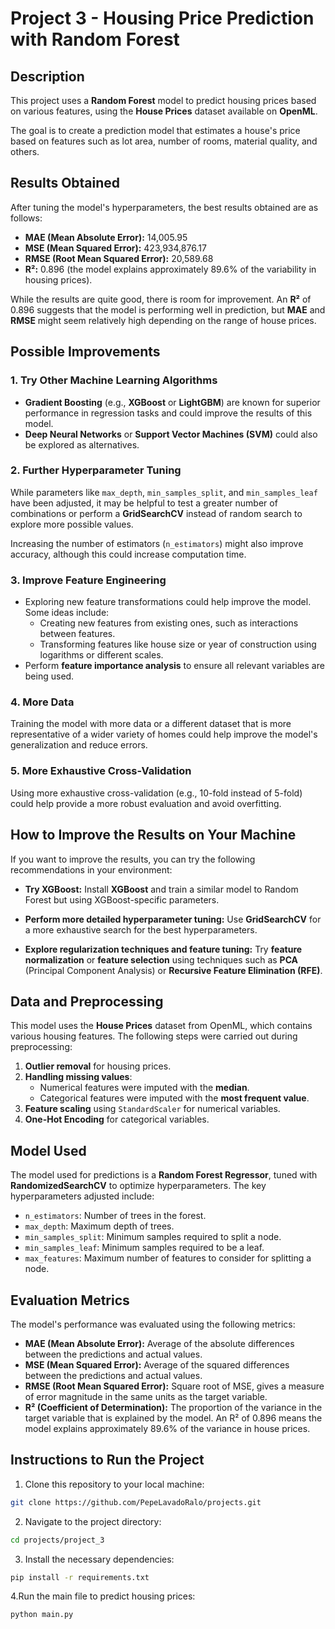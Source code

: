 # Project 3 - Housing Price Prediction with Random Forest

## Description
This project uses a **Random Forest** model to predict housing prices based on various features, using the **House Prices** dataset available on **OpenML**.

The goal is to create a prediction model that estimates a house's price based on features such as lot area, number of rooms, material quality, and others.

## Results Obtained
After tuning the model's hyperparameters, the best results obtained are as follows:

- **MAE (Mean Absolute Error):** 14,005.95
- **MSE (Mean Squared Error):** 423,934,876.17
- **RMSE (Root Mean Squared Error):** 20,589.68
- **R²:** 0.896 (the model explains approximately 89.6% of the variability in housing prices).

While the results are quite good, there is room for improvement. An **R²** of 0.896 suggests that the model is performing well in prediction, but **MAE** and **RMSE** might seem relatively high depending on the range of house prices.

## Possible Improvements
### 1. Try Other Machine Learning Algorithms
- **Gradient Boosting** (e.g., **XGBoost** or **LightGBM**) are known for superior performance in regression tasks and could improve the results of this model.
- **Deep Neural Networks** or **Support Vector Machines (SVM)** could also be explored as alternatives.

### 2. Further Hyperparameter Tuning
While parameters like `max_depth`, `min_samples_split`, and `min_samples_leaf` have been adjusted, it may be helpful to test a greater number of combinations or perform a **GridSearchCV** instead of random search to explore more possible values.

Increasing the number of estimators (`n_estimators`) might also improve accuracy, although this could increase computation time.

### 3. Improve Feature Engineering
- Exploring new feature transformations could help improve the model. Some ideas include:
    - Creating new features from existing ones, such as interactions between features.
    - Transforming features like house size or year of construction using logarithms or different scales.
- Perform **feature importance analysis** to ensure all relevant variables are being used.

### 4. More Data
Training the model with more data or a different dataset that is more representative of a wider variety of homes could help improve the model's generalization and reduce errors.

### 5. More Exhaustive Cross-Validation
Using more exhaustive cross-validation (e.g., 10-fold instead of 5-fold) could help provide a more robust evaluation and avoid overfitting.

## How to Improve the Results on Your Machine
If you want to improve the results, you can try the following recommendations in your environment:

- **Try XGBoost:**
  Install **XGBoost** and train a similar model to Random Forest but using XGBoost-specific parameters.

- **Perform more detailed hyperparameter tuning:**
  Use **GridSearchCV** for a more exhaustive search for the best hyperparameters.

- **Explore regularization techniques and feature tuning:**
  Try **feature normalization** or **feature selection** using techniques such as **PCA** (Principal Component Analysis) or **Recursive Feature Elimination (RFE)**.

## Data and Preprocessing
This model uses the **House Prices** dataset from OpenML, which contains various housing features. The following steps were carried out during preprocessing:

1. **Outlier removal** for housing prices.
2. **Handling missing values**:
   - Numerical features were imputed with the **median**.
   - Categorical features were imputed with the **most frequent value**.
3. **Feature scaling** using `StandardScaler` for numerical variables.
4. **One-Hot Encoding** for categorical variables.

## Model Used
The model used for predictions is a **Random Forest Regressor**, tuned with **RandomizedSearchCV** to optimize hyperparameters. The key hyperparameters adjusted include:
- `n_estimators`: Number of trees in the forest.
- `max_depth`: Maximum depth of trees.
- `min_samples_split`: Minimum samples required to split a node.
- `min_samples_leaf`: Minimum samples required to be a leaf.
- `max_features`: Maximum number of features to consider for splitting a node.

## Evaluation Metrics
The model's performance was evaluated using the following metrics:

- **MAE (Mean Absolute Error):** Average of the absolute differences between the predictions and actual values.
- **MSE (Mean Squared Error):** Average of the squared differences between the predictions and actual values.
- **RMSE (Root Mean Squared Error):** Square root of MSE, gives a measure of error magnitude in the same units as the target variable.
- **R² (Coefficient of Determination):** The proportion of the variance in the target variable that is explained by the model. An R² of 0.896 means the model explains approximately 89.6% of the variance in house prices.

## Instructions to Run the Project
1. Clone this repository to your local machine:
```bash
git clone https://github.com/PepeLavadoRalo/projects.git
```
2. Navigate to the project directory:
```bash
cd projects/project_3
```
3. Install the necessary dependencies:
```bash
pip install -r requirements.txt
```
4.Run the main file to predict housing prices:
```bash
python main.py
```
